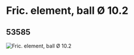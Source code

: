 # Fric. element, ball Ø 10.2
## 53585
![Fric. element, ball Ø 10.2](https://lc-www-live-s.legocdn.com/media/bricks/5/2/4286267.jpg)